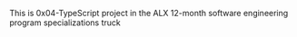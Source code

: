 This is 0x04-TypeScript project in the ALX 12-month software engineering program specializations truck
